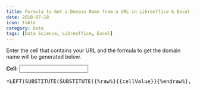 ```yaml
---
title: Formula to Get a Domain Name from a URL in Libreoffice & Excel (With Generator!)
date: 2018-07-18
icon: table
category: Data
tags: [Data Science, Libreoffice, Excel]
---
```


Enter the cell that contains your URL and the formula to get the domain name will be generated below.

<div id="app">
<label><b>Cell:</b></label> <input type="text" v-model="cellValue">

<br style="display: block; padding: 20px;"/>

<pre style="margin-top: 15px">
=LEFT(SUBSTITUTE(SUBSTITUTE({%raw%}{{cellValue}}{%endraw%}, "https://", ""), "http://", ""), FIND("/", SUBSTITUTE(SUBSTITUTE({%raw%}{{cellValue}}{%endraw%}, "https://", ""), "http://", ""), 3)-1)
</pre>

</div>

<script src="https://cdn.jsdelivr.net/npm/vue/dist/vue.js"></script>

<script>
var app2 = new Vue({
  el: '#app',
  data: {
    cellValue: 'A2'
  }
})
</script>
